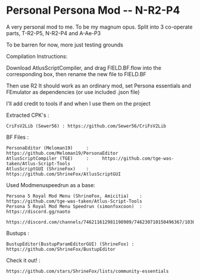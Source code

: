 # Personal Persona Mod -- N-R2-P4
A very personal mod to me. To be my magnum opus. Split into 3 co-operate parts, T-R2-P5, N-R2-P4 and A-Ae-P3

To be barren for now, more just testing grounds

Compilation Instructions:

Download AtlusScriptCompiler, and drag FIELD.BF.flow into the corresponding box, then rename the new file to FIELD.BF

Then use R2
It should work as an ordinary mod, set Persona essentials and FEmulator as dependencies (or use included .json file)

I'll add credit to tools if and when I use them on the project

Extracted CPK's :

    CriFsV2Lib (Sewer56) : https://github.com/Sewer56/CriFsV2Lib

BF Files :

    PersonaEditor (Meloman19)     :     https://github.com/Meloman19/PersonaEditor
    AtlusScriptCompiler (TGE)     :     https://github.com/tge-was-taken/Atlus-Script-Tools
    AtlusScriptGUI (ShrineFox)    :     https://github.com/ShrineFox/AtlusScriptGUI

Used Modmenuspeedrun as a base:
    
    Persona 5 Royal Mod Menu (ShrineFox, Amicitia)    : https://github.com/tge-was-taken/Atlus-Script-Tools
    Persona 5 Royal Mod Menu Speedrun (simonfoxcoon)  : https://discord.gg/naoto 
        https://discord.com/channels/746211612981198989/746230710150496367/1030923570496417853

Bustups :

    BustupEditor(BustupParamEditorGUI) (ShrineFox) : https://github.com/ShrineFox/BustupEditor


Check it out! :

    https://github.com/stars/ShrineFox/lists/community-essentials
